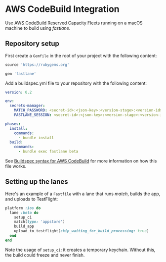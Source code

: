 # AWS CodeBuild Integration

Use [AWS CodeBuild Reserved Capacity Fleets](https://docs.aws.amazon.com/codebuild/latest/userguide/fleets.html) running on a macOS machine to build using _fastlane_.

## Repository setup

First create a `Gemfile` in the root of your project with the following content:

```ruby
source 'https://rubygems.org'

gem 'fastlane'
```

Add a buildspec.yml file to your repository with the following content:

```yml
version: 0.2

env:
  secrets-manager:
    MATCH_PASSWORD: <secret-id>:<json-key>:<version-stage>:<version-id>
    FASTLANE_SESSION: <secret-id>:<json-key>:<version-stage>:<version-id>

phases:
  install:
    commands:
      - bundle install
  build:
    commands:
      - bundle exec fastlane beta
```

See [Buildspec syntax for AWS CodeBuild](https://docs.aws.amazon.com/codebuild/latest/userguide/build-spec-ref.html) for more information on how this file works.

## Setting up the lanes

Here's an example of a `Fastfile` with a lane that runs _match_, builds the app, and uploads to TestFlight:

```ruby
platform :ios do
  lane :beta do
    setup_ci
    match(type: 'appstore')
    build_app
    upload_to_testflight(skip_waiting_for_build_processing: true)
  end
end
```

Note the usage of `setup_ci`: it creates a temporary keychain. Without this, the build could freeze and never finish.
